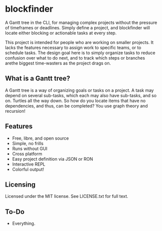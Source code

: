 
# blockfinder

A Gantt tree in the CLI, for managing complex projects without the pressure of
timeframes or deadlines. Simply define a project, and blockfinder will locate
either blocking or actionable tasks at every step.

This project is intended for people who are working on smaller projects. It
lacks the features necessary to assign work to specific teams, or to schedule
tasks. The design goal here is to simply organize tasks to reduce confusion
over what to do next, and to track which steps or branches arethe biggest
time-wasters as the project drags on.

## What is a Gantt tree?

A Gantt tree is a way of organizing goals or tasks on a project. A task may
depend on several sub-tasks, which each may also have sub-tasks, and so on.
Turtles all the way down. So how do you locate items that have no
dependencies, and thus, can be completed? You use graph theory and recursion!

## Features

- Free, libre, and open source
- Simple, no frills
- Runs without GUI
- Cross platform
- Easy project definition via JSON or RON
- Interactive REPL
- Colorful output!

## Licensing

Licensed under the MIT license. See LICENSE.txt for full text.

## To-Do

- Everything.
